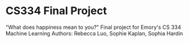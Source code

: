 # CS334 Final Project
"What does happiness mean to you?"
Final project for Emory's CS 334 Machine Learning
Authors: Rebecca Luo, Sophie Kaplan, Sophia Hardin
